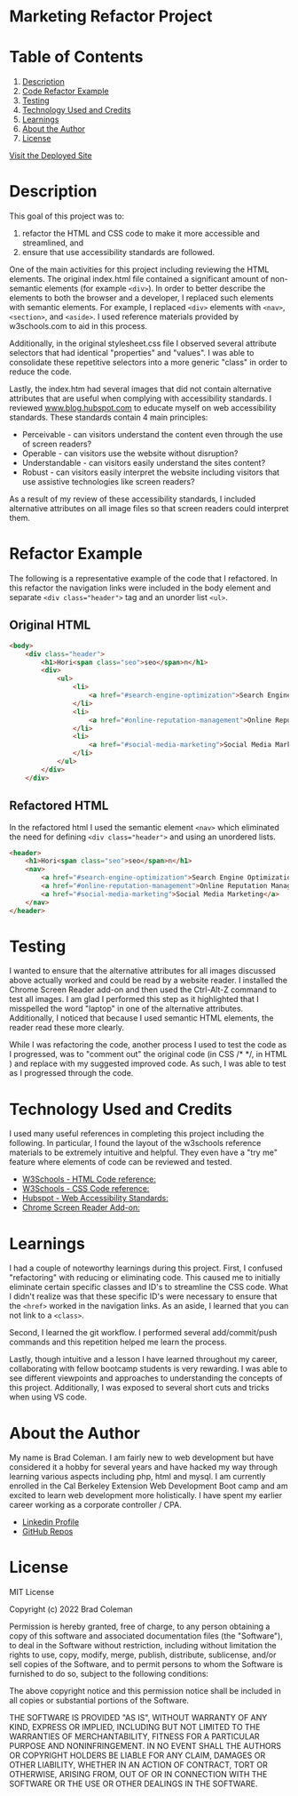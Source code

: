 # **Marketing Refactor Project**

# **Table of Contents**
1. [Description](#description)
2. [Code Refactor Example](#refactor-example)
4. [Testing](#testing)
5. [Technology Used and Credits](#technology-used-and-credits)
6. [Learnings](#learnings)
7. [About the Author](#about-the-author)
8. [License](#license)

[Visit the Deployed Site](https://bradcoleman60.github.io/marketing-refactor/)


# **Description**

This goal of this project was to: 

1. refactor the HTML and CSS code to make it more accessible and streamlined, and 
2. ensure that use accessibility standards are followed.  

One of the main activities for this project including reviewing the HTML elements.  The original index.html file contained a significant amount of non-semantic elements (for example ```<div>```).  In order to better describe the elements to both the browser and a developer, I replaced such elements with semantic elements.  For example, I replaced ```<div>``` elements with ```<nav>```, ```<section>```, and ```<aside>```.  I used reference materials provided by w3schools.com to aid in this process.  

Additionally, in the original stylesheet.css file I observed several attribute selectors that had identical "properties" and "values".  I was able to consolidate these repetitive selectors into a more generic "class" in order to reduce the code.  

Lastly, the index.htm had several images that did not contain alternative attributes that are useful when complying with accessibility standards.  I reviewed www.blog.hubspot.com to educate myself on web accessibility standards.  These standards contain 4 main principles:

- Perceivable - can visitors understand the content even through the use of screen readers?
- Operable - can visitors use the website without disruption?
- Understandable - can visitors easily understand the sites content? 
- Robust - can visitors easily interpret the website including visitors that use assistive technologies like screen readers?

As a result of my review of these accessibility standards, I included alternative attributes on all image files so that screen readers could interpret them.  

# **Refactor Example**

The following is a representative example of the code that I refactored. In this refactor the navigation links were included in the body element and separate ```<div class="header">``` tag and an unorder list ```<ul>```.   


## Original HTML 
```html
<body>
    <div class="header">
        <h1>Hori<span class="seo">seo</span>n</h1>
        <div>
            <ul>
                <li>
                    <a href="#search-engine-optimization">Search Engine Optimization</a>
                </li>
                <li>
                    <a href="#online-reputation-management">Online Reputation Management</a>
                </li>
                <li>
                    <a href="#social-media-marketing">Social Media Marketing</a>
                </li>
            </ul>
        </div>
    </div>

```


## Refactored HTML

In the refactored html I used the semantic element ```<nav>``` which eliminated the need for defining ```<div class="header">``` and using an unordered lists. 

```html
<header>
    <h1>Hori<span class="seo">seo</span>n</h1>
    <nav>
        <a href="#search-engine-optimization">Search Engine Optimization</a>    
        <a href="#online-reputation-management">Online Reputation Management</a>     
        <a href="#social-media-marketing">Social Media Marketing</a>
    </nav>
</header>
```

# **Testing** 

I wanted to ensure that the alternative attributes for all images discussed above actually worked and could be read by a website reader.  I installed the Chrome Screen Reader add-on and then used the Ctrl-Alt-Z command to test all images.  I am glad I performed this step as it highlighted that I misspelled the word "laptop" in one of the alternative attributes.  Additionally, I noticed that because I used semantic HTML elements, the reader read these more clearly. 

While I was refactoring the code, another process I used to test the code as I progressed, was to "comment out" the original code (in CSS /* */, in HTML <!-- -->) and replace with my suggested improved code.  As such, I was able to test as I progressed through the code. 

# **Technology Used and Credits**

I used many useful references in completing this project including the following.  In particular, I found the layout of the w3schools reference materials to be extremely intuitive and helpful.  They even have a "try me" feature where elements of code can be reviewed and tested. 

- [W3Schools - HTML Code reference:](https://www.w3schools.com/html/default.asp)
- [W3Schools - CSS Code reference:](https://www.w3schools.com/css/default.asp)
- [Hubspot - Web Accessibility Standards:](https://blog.hubspot.com/website/web-accessibility#web-accessibility-standards)
- [Chrome Screen Reader Add-on:](https://chrome.google.com/webstore/detail/screen-reader/kgejglhpjiefppelpmljglcjbhoiplfn/related?hl=en)

# **Learnings**

I had a couple of noteworthy learnings during this project.  First, I confused "refactoring" with reducing or eliminating code.  This caused me to initially eliminate certain specific classes and ID's to streamline the CSS code.  What I didn't realize was that these specific ID's were necessary to ensure that the ```<href>``` worked in the navigation links.  As an aside, I learned that you can not link to a ```<class>```.  

Second, I learned the git workflow.  I performed several add/commit/push commands and this repetition helped me learn the process.  

Lastly, though intuitive and a lesson I have learned throughout my career, collaborating with fellow bootcamp students is very rewarding.  I was able to see different viewpoints and approaches to understanding the concepts of this project.  Additionally, I was exposed to several short cuts and tricks when using VS code.   

# **About the Author**

My name is Brad Coleman. I am fairly new to web development but have considered it a hobby for several years and have hacked my way through learning various aspects including php, html and mysql.  I am currently enrolled in the Cal Berkeley Extension Web Development Boot camp and am excited to learn web development more holistically.  I have spent my earlier career working as a corporate controller / CPA.

- [Linkedin Profile](https://www.linkedin.com/in/brad-coleman-109529/)
- [GitHub Repos](https://github.com/bradcoleman60?tab=repositories)


# **License**

MIT License

Copyright (c) 2022 Brad Coleman

Permission is hereby granted, free of charge, to any person obtaining a copy
of this software and associated documentation files (the "Software"), to deal
in the Software without restriction, including without limitation the rights
to use, copy, modify, merge, publish, distribute, sublicense, and/or sell
copies of the Software, and to permit persons to whom the Software is
furnished to do so, subject to the following conditions:

The above copyright notice and this permission notice shall be included in all
copies or substantial portions of the Software.

THE SOFTWARE IS PROVIDED "AS IS", WITHOUT WARRANTY OF ANY KIND, EXPRESS OR
IMPLIED, INCLUDING BUT NOT LIMITED TO THE WARRANTIES OF MERCHANTABILITY,
FITNESS FOR A PARTICULAR PURPOSE AND NONINFRINGEMENT. IN NO EVENT SHALL THE
AUTHORS OR COPYRIGHT HOLDERS BE LIABLE FOR ANY CLAIM, DAMAGES OR OTHER
LIABILITY, WHETHER IN AN ACTION OF CONTRACT, TORT OR OTHERWISE, ARISING FROM,
OUT OF OR IN CONNECTION WITH THE SOFTWARE OR THE USE OR OTHER DEALINGS IN THE
SOFTWARE.




